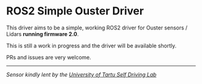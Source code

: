 # ROS2 Simple Ouster Driver

This driver aims to be a simple, working ROS2 driver for Ouster sensors / Lidars **running firmware 2.0**.

This is still a work in progress and the driver will be available shortly.

PRs and issues are very welcome.

---
*Sensor kindly lent by the [University of Tartu Self Driving Lab](https://www.cs.ut.ee/en/autonomous-driving-lab)*